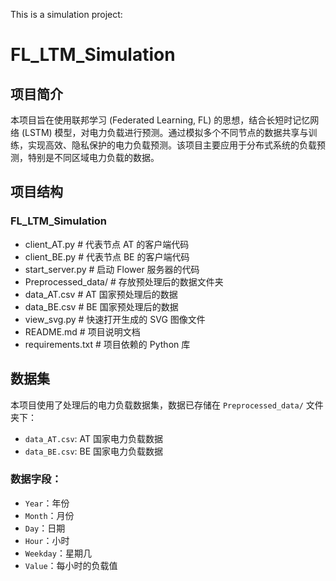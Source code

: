 This is a simulation project:
# FL_LTM_Simulation

## 项目简介

本项目旨在使用联邦学习 (Federated Learning, FL) 的思想，结合长短时记忆网络 (LSTM) 模型，对电力负载进行预测。通过模拟多个不同节点的数据共享与训练，实现高效、隐私保护的电力负载预测。该项目主要应用于分布式系统的负载预测，特别是不同区域电力负载的数据。

## 项目结构

### FL_LTM_Simulation
- client_AT.py # 代表节点 AT 的客户端代码 
- client_BE.py # 代表节点 BE 的客户端代码
- start_server.py # 启动 Flower 服务器的代码
- Preprocessed_data/ # 存放预处理后的数据文件夹
- data_AT.csv # AT 国家预处理后的数据
- data_BE.csv # BE 国家预处理后的数据
- view_svg.py # 快速打开生成的 SVG 图像文件
- README.md # 项目说明文档
- requirements.txt # 项目依赖的 Python 库

## 数据集

本项目使用了处理后的电力负载数据集，数据已存储在 `Preprocessed_data/` 文件夹下：

- `data_AT.csv`: AT 国家电力负载数据
- `data_BE.csv`: BE 国家电力负载数据

### 数据字段：

- `Year`：年份
- `Month`：月份
- `Day`：日期
- `Hour`：小时
- `Weekday`：星期几
- `Value`：每小时的负载值

